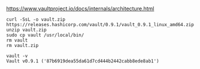 


https://www.vaultproject.io/docs/internals/architecture.html

```
curl -SsL -o vault.zip  https://releases.hashicorp.com/vault/0.9.1/vault_0.9.1_linux_amd64.zip
unzip vault.zip
sudo cp vault /usr/local/bin/
rm vault
rm vault.zip
```

```
vault -v
Vault v0.9.1 ('87b6919dea55da61d7cd444b2442cabb8ede8ab1')
```
